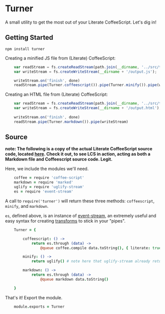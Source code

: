 Turner
========

A small utility to get the most out of your Literate CoffeeScript. Let's dig in!

Getting Started
---------------

```
npm install turner
```

Creating a minified JS file from (Literate) CoffeeScript:

```JavaScript
	var readStream = fs.createReadStream(path.join(__dirname, '../src/turner.litcoffee'));
	var writeStream = fs.createWriteStream(__dirname + '/output.js');

	writeStream.on('finish', done)
	readStream.pipe(Turner.coffeescript()).pipe(Turner.minify()).pipe(writeStream)
```

Creating an HTML file from (Literate) CoffeeScript:

```JavaScript
	var readStream = fs.createReadStream(path.join(__dirname, '../src/turner.litcoffee'));
	var writeStream = fs.createWriteStream(__dirname + '/output.html');
		
	writeStream.on('finish', done)
	readStream.pipe(Turner.markdown()).pipe(writeStream)
```

Source
------

**note: The following is a copy of the actual Literate CoffeeScript source code, located [here](https://github.com/merciba/turner/blob/master/src/turner.litcoffee). Check it out, to see LCS in action, acting as both a Markdown file and Coffeescript source code. Legit.**

Here, we include the modules we'll need.

```CoffeeScript
	coffee = require 'coffee-script'
	markdown = require 'marked'
	uglify = require 'uglify-stream'
	es = require 'event-stream'
```

A call to `require('turner')` will return these three methods: `coffeescript`, `minify`, and `markdown`. 

`es`, defined above, is an instance of [event-stream](https://www.npmjs.com/package/event-stream), an extremely useful and easy syntax for creating [transforms](http://codewinds.com/blog/2013-08-20-nodejs-transform-streams.html) to stick in your "pipes". 

```CoffeeScript
	Turner = {

		coffeescript: () ->
			return es.through (data) ->
				@queue coffee.compile data.toString(), { literate: true }

		minify: () ->
			return uglify() # note here that uglify-stream already returns a transform. Badass!

		markdown: () ->
			return es.through (data) ->
				@queue markdown data.toString()

	}
```

That's it! Export the module.

```CoffeeScript
	module.exports = Turner
```